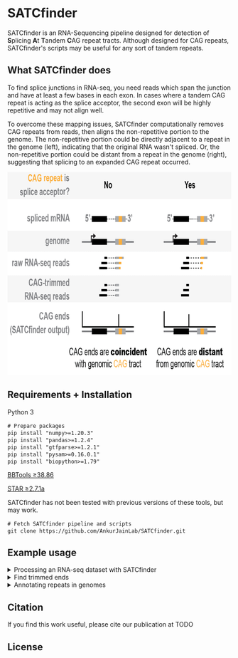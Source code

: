 # SATCfinder
SATCfinder is an RNA-Sequencing pipeline designed for detection of **S**plicing **A**t **T**andem **C**AG repeat tracts. 
Although designed for CAG repeats, SATCfinder's scripts may be useful for any sort of tandem repeats. 

## What SATCfinder does
To find splice junctions in RNA-seq, you need reads which span the junction and have at least a few bases in each exon. 
In cases where a tandem CAG repeat is acting as the splice acceptor, the second exon will be highly repetitive and may 
not align well.

To overcome these mapping issues, SATCfinder computationally removes CAG repeats from reads, then aligns the non-repetitive portion to
the genome. The non-repetitive portion could be directly adjacent to a repeat in the genome (left), indicating that the
original RNA wasn't spliced. Or, the non-repetitive portion could be distant from a repeat in the genome (right),
 suggesting that splicing to an expanded CAG repeat occurred.

<img src="SATCfinder_conceptual.png" height="456" width="800">
 
## Requirements + Installation
Python 3
```
# Prepare packages
pip install "numpy>=1.20.3"
pip install "pandas>=1.2.4"
pip install "gtfparse>=1.2.1"
pip install "pysam>=0.16.0.1"
pip install "biopython>=1.79"
```

[BBTools ≥38.86](https://sourceforge.net/projects/bbmap/)

[STAR ≥2.7.1a](https://github.com/alexdobin/STAR)

SATCfinder has not been tested with previous versions of these tools, but may work.
```
# Fetch SATCfinder pipeline and scripts
git clone https://github.com/AnkurJainLab/SATCfinder.git
```

## Example usage

<details>
<summary>Processing an RNA-seq dataset with SATCfinder</summary>
</details>

<details>
<summary>Find trimmed ends</summary>
</details>

<details>
<summary>Annotating repeats in genomes</summary>
</details>



## Citation
If you find this work useful, please cite our publication at TODO

## License

